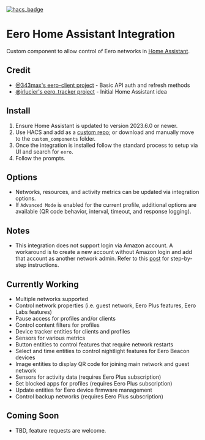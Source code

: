[![hacs_badge](https://img.shields.io/badge/HACS-Custom-41BDF5.svg?style=for-the-badge)](https://github.com/hacs/integration)
# Eero Home Assistant Integration
Custom component to allow control of Eero networks in [Home Assistant](https://home-assistant.io).

## Credit
- [@343max's eero-client project](https://github.com/343max/eero-client) - Basic API auth and refresh methods
- [@jrlucier's eero_tracker project](https://github.com/jrlucier/eero_tracker) - Initial Home Assistant idea

## Install
1. Ensure Home Assistant is updated to version 2023.6.0 or newer.
2. Use HACS and add as a [custom repo](https://hacs.xyz/docs/faq/custom_repositories); or download and manually move to the `custom_components` folder.
3. Once the integration is installed follow the standard process to setup via UI and search for `eero`.
4. Follow the prompts.

## Options
- Networks, resources, and activity metrics can be updated via integration options.
- If `Advanced Mode` is enabled for the current profile, additional options are available (QR code behavior, interval, timeout, and response logging).

## Notes
- This integration does not support login via Amazon account. A workaround is to create a new account without Amazon login and add that account as another network admin. Refer to this [post](https://github.com/schmittx/home-assistant-eero/issues/77#issuecomment-1960875926) for step-by-step instructions.

## Currently Working
- Multiple networks supported
- Control network properties (i.e. guest network, Eero Plus features, Eero Labs features)
- Pause access for profiles and/or clients
- Control content filters for profiles
- Device tracker entities for clients and profiles
- Sensors for various metrics
- Button entities to control features that require network restarts
- Select and time entities to control nightlight features for Eero Beacon devices
- Image entities to display QR code for joining main network and guest network
- Sensors for activity data (requires Eero Plus subscription)
- Set blocked apps for profiles (requires Eero Plus subscription)
- Update entities for Eero device firmware management
- Control backup networks (requires Eero Plus subscription)

## Coming Soon
- TBD, feature requests are welcome.
